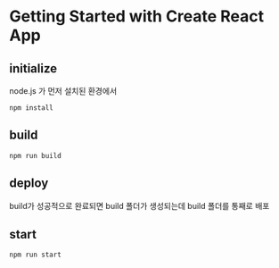 # Getting Started with Create React App

## initialize

node.js 가 먼저 설치된 환경에서

`npm install`

## build

`npm run build`

## deploy

build가 성공적으로 완료되면 build 폴더가 생성되는데
build 폴더를 통째로 배포

## start

`npm run start`
